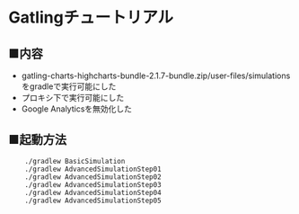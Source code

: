 # Gatlingチュートリアル

## ■内容
* gatling-charts-highcharts-bundle-2.1.7-bundle.zip/user-files/simulations をgradleで実行可能にした
* プロキシ下で実行可能にした
* Google Analyticsを無効化した

## ■起動方法

```
    ./gradlew BasicSimulation
    ./gradlew AdvancedSimulationStep01
    ./gradlew AdvancedSimulationStep02
    ./gradlew AdvancedSimulationStep03
    ./gradlew AdvancedSimulationStep04
    ./gradlew AdvancedSimulationStep05
```

